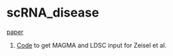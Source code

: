 # scRNA_disease
[paper](https://www.biorxiv.org/content/10.1101/528463v1)

1) [Code](Code_Paper/Code_Zeisel/get_Zeisel_input.md) to get MAGMA and LDSC input for Zeisel et al. 
